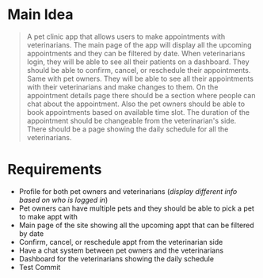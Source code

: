 # Main Idea

> A pet clinic app that allows users to make appointments with veterinarians. The main page of the app will display all the upcoming appointments and they can be filtered by date. When veterinarians login, they will be able to see all their patients on a dashboard. They should be able to confirm, cancel, or reschedule their appointments. Same with pet owners. They will be able to see all their appointments with their veterinarians and make changes to them. On the appointment details page there should be a section where people can chat about the appointment. Also the pet owners should be able to book appointments based on available time slot. The duration of the appointment should be changeable from the veterinarian's side. There should be a page showing the daily schedule for all the veterinarians.

# Requirements

- Profile for both pet owners and veterinarians (_display different info based on who is logged in_)
- Pet owners can have multiple pets and they should be able to pick a pet to make appt with
- Main page of the site showing all the upcoming appt that can be filtered by date
- Confirm, cancel, or reschedule appt from the veterinarian side
- Have a chat system between pet owners and the veterinarians
- Dashboard for the veterinarians showing the daily schedule
- Test Commit
